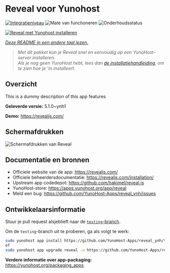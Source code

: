 <!--
NB: Deze README is automatisch gegenereerd door <https://github.com/YunoHost/apps/tree/master/tools/readme_generator>
Hij mag NIET handmatig aangepast worden.
-->

# Reveal voor Yunohost

[![Integratieniveau](https://apps.yunohost.org/badge/integration/reveal)](https://ci-apps.yunohost.org/ci/apps/reveal/)
![Mate van functioneren](https://apps.yunohost.org/badge/state/reveal)
![Onderhoudsstatus](https://apps.yunohost.org/badge/maintained/reveal)

[![Reveal met Yunohost installeren](https://install-app.yunohost.org/install-with-yunohost.svg)](https://install-app.yunohost.org/?app=reveal)

*[Deze README in een andere taal lezen.](./ALL_README.md)*

> *Met dit pakket kun je Reveal snel en eenvoudig op een YunoHost-server installeren.*  
> *Als je nog geen YunoHost hebt, lees dan [de installatiehandleiding](https://yunohost.org/install), om te zien hoe je 'm installeert.*

## Overzicht

This is a dummy description of this app features


**Geleverde versie:** 5.1.0~ynh1

**Demo:** <https://revealjs.com/>

## Schermafdrukken

![Schermafdrukken van Reveal](./doc/screenshots/example.jpg)

## Documentatie en bronnen

- Officiele website van de app: <https://revealjs.com/>
- Officiele beheerdersdocumentatie: <https://revealjs.com/installation/>
- Upstream app codedepot: <https://github.com/hakimel/reveal.js>
- YunoHost-store: <https://apps.yunohost.org/app/reveal>
- Meld een bug: <https://github.com/YunoHost-Apps/reveal_ynh/issues>

## Ontwikkelaarsinformatie

Stuur je pull request alsjeblieft naar de [`testing`-branch](https://github.com/YunoHost-Apps/reveal_ynh/tree/testing).

Om de `testing`-branch uit te proberen, ga als volgt te werk:

```bash
sudo yunohost app install https://github.com/YunoHost-Apps/reveal_ynh/tree/testing --debug
of
sudo yunohost app upgrade reveal -u https://github.com/YunoHost-Apps/reveal_ynh/tree/testing --debug
```

**Verdere informatie over app-packaging:** <https://yunohost.org/packaging_apps>

